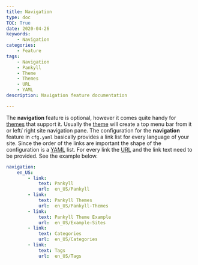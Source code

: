 ```yaml
---
title: Navigation
type: doc
TOC: True
date: 2020-04-26
keywords:
    - Navigation
categories:
    - Feature
tags:
    - Navigation
    - Pankyll
    - Theme
    - Themes
    - URL
    - YAML
description: Navigation feature documentation

---
```


The **navigation** feature is optional, however it comes quite handy for
[themes] that support it. Usually the [theme] will create a top menu bar from
it or left/ right site navigation pane. The configuration for the
**navigation** feature in `cfg.yaml` basically provides a link list for every
language of your site. Since the order of the links are important the shape of
the configuration is a [YAML] list. For every link the [URL] and the link text
need to be provided. See the example below.

```yaml
navigation:
    en_US:
        - link:
            text: Pankyll
            url:  en_US/Pankyll
        - link:
            text: Pankyll Themes
            url:  en_US/Pankyll-Themes
        - link:
            text: Pankyll Theme Example
            url:  en_US/Example-Sites
        - link:
            text: Categories
            url:  en_US/Categories
        - link:
            text: Tags
            url:  en_US/Tags
```

[Theme]: /en_US/Pankyll-Themes/
[Themes]: /en_US/Pankyll-Themes/
[URL]: https://en.wikipedia.org/wiki/URL
[YAML]: https://yaml.org/
